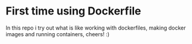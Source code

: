 # First time using Dockerfile
In this repo i try out what is like working with dockerfiles, making docker images and running containers, cheers! :)
